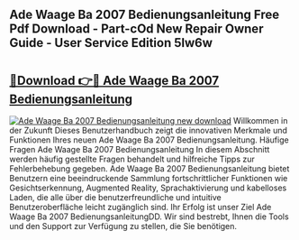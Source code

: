 ## Ade Waage Ba 2007 Bedienungsanleitung Free Pdf Download - Part-cOd New Repair Owner Guide - User Service Edition 5lw6w

# <h2><a href="http://df5ord3.blite.top/?on=Ade+Waage+Ba+2007+Bedienungsanleitung">🔗Download 👉🔴 Ade Waage Ba 2007 Bedienungsanleitung</a></h2>

[![Ade Waage Ba 2007 Bedienungsanleitung new download](https://i.imgur.com/lujVjoI.png)](http://df5ord3.blite.top/?on=Ade+Waage+Ba+2007+Bedienungsanleitung)
Willkommen in der Zukunft Dieses Benutzerhandbuch zeigt die innovativen Merkmale und Funktionen Ihres neuen Ade Waage Ba 2007 Bedienungsanleitung. Häufige Fragen Ade Waage Ba 2007 Bedienungsanleitung In diesem Abschnitt werden häufig gestellte Fragen behandelt und hilfreiche Tipps zur Fehlerbehebung gegeben. Ade Waage Ba 2007 Bedienungsanleitung bietet Benutzern eine beeindruckende Sammlung fortschrittlicher Funktionen wie Gesichtserkennung, Augmented Reality, Sprachaktivierung und kabelloses Laden, die alle über die benutzerfreundliche und intuitive Benutzeroberfläche leicht zugänglich sind. Ihr Erfolg ist unser Ziel Ade Waage Ba 2007 BedienungsanleitungDD. Wir sind bestrebt, Ihnen die Tools und den Support zur Verfügung zu stellen, die Sie benötigen.
